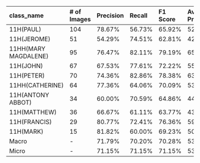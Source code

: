 | class_name           | # of Images   | Precision   | Recall   | F1 Score   | Average Precision   |
|:---------------------|:--------------|:------------|:---------|:-----------|:--------------------|
| 11H(PAUL)            | 104           | 78.67%      | 56.73%   | 65.92%     | 52.59%              |
| 11H(JEROME)          | 51            | 54.29%      | 74.51%   | 62.81%     | 42.75%              |
| 11HH(MARY MAGDALENE) | 95            | 76.47%      | 82.11%   | 79.19%     | 65.80%              |
| 11H(JOHN)            | 67            | 67.53%      | 77.61%   | 72.22%     | 55.07%              |
| 11H(PETER)           | 70            | 74.36%      | 82.86%   | 78.38%     | 63.74%              |
| 11HH(CATHERINE)      | 64            | 77.36%      | 64.06%   | 70.09%     | 53.63%              |
| 11H(ANTONY ABBOT)    | 34            | 60.00%      | 70.59%   | 64.86%     | 44.12%              |
| 11H(MATTHEW)         | 36            | 66.67%      | 61.11%   | 63.77%     | 43.22%              |
| 11H(FRANCIS)         | 29            | 80.77%      | 72.41%   | 76.36%     | 59.90%              |
| 11H(MARK)            | 15            | 81.82%      | 60.00%   | 69.23%     | 50.15%              |
| Macro                | -             | 71.79%      | 70.20%   | 70.28%     | 53.10%              |
| Micro                | -             | 71.15%      | 71.15%   | 71.15%     | 53.51%              |